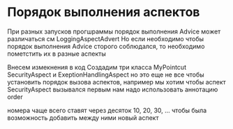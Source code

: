 # Порядок выполнения аспектов

При разных запусков прогшраммы порядок выполнения Advice может различаться см LoggingAspectAdvert
Но если необходимо чтобы порядок выполнения Advice сторого соблюдался, то необходимо пометстить их в разные аспекты

Внесем измекнения в код
Создадим три класса MyPointcut SecurityAspect и ExeptionHandlingAspect
но это еще не все чтобы установить порядок вызова аспектов, например мы хотим чтобы аспект SecurityAspect вызывался первым нам надо использовать 
аннотацию order

номера чаще всего ставят через десяток 10, 20, 30, ... чтобы была возможность добавить между ними новый аспект 
